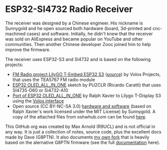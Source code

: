 # ESP32-SI4732 Radio Receiver

The receiver was designed by a Chinese engineer. His nickname is Sunnygold and he open sourced both hardware (board, 3d-printed and cnc-machined cases) and software. Initially, he didn't knew that the receiver was sold on AliExpress and became popular on YouTube and other communities. Then another Chinese developer Zooc joined him to help improve the firmware.

The receiver uses ESP32-S3 and SI4732 and is based on the following projects:

* [FM Radio project LilyGO T-Embed ESP32 S3](https://www.youtube.com/watch?v=bg2Ysrh85Ek) ([source](https://github.com/VolosR/TEmbedFMRadio)) by Volos Projects, that uses the TEA5767 FM radio module
* [ESP32 OLED_ALL_IN_ONE](https://github.com/pu2clr/SI4735/tree/master/examples/SI47XX_06_ESP32/OLED_ALL_IN_ONE) sketch by PU2CLR (Ricardo Caratti) that uses SI4735-D60 or Si4732-A10
* [Port of ESP32 OLED_ALL_IN_ONE](https://github.com/ralphxavier/SI4735/tree/master/Lilygo_T-Display_S3/ALL_IN_ONE_T-Display_S3) by Ralph Xavier to Lilygo T-Display S3 using the [Volos interface](https://github.com/VolosR/TEmbedFMRadio)
* Open source (CC BY-NC-SA 3.0) [hardware and software](https://oshwhub.com/sunnygold/esp32s3-si4732-shou-yin-ji) (based on Ralph Xavier's work licensed under the MIT License) by Sunnygold. A copy of the attached files from oshwhub.com can be found [here](https://github.com/esp32-si4732/esp32-si4732-oshwhub).

This GitHub org was created by Max Arnold (R9UCL) and is not official in any way. It is just a collection of notes, source code, plus the excellent docs made by Dave (G8PTN). It also documents [my own fork](https://github.com/esp32-si4732/ats-mini) that is heavily based on the alernative G8PTN firmware (see the full [documentation](https://esp32-si4732.github.io/ats-mini/) here).
